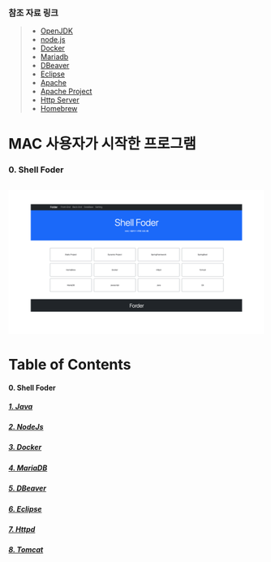 ### 참조 자료 링크
> * [OpenJDK](https://www.azul.com/downloads/?version=java-19-sts&os=macos&architecture=arm-64-bit&package=jdk)
> * [node.js](https://nodejs.org/en/)
> * [Docker](https://www.docker.com/)
> * [Mariadb](https://mariadb.org/)
> * [DBeaver](https://dbeaver.io/)
> * [Eclipse](https://www.eclipse.org/)
> * [Apache](https://apache.org/)
> * [Apache Project](https://apache.org/index.html#projects-list)
> * [Http Server](https://httpd.apache.org/)
> * [Homebrew](https://brew.sh/index_ko)

# MAC 사용자가 시작한 프로그램
### 0. Shell Foder
<img src="./images/web.png" width="1920"></img>
----

# Table of Contents
#### 0. Shell Foder
##### [1. Java](./page/java)
##### [2. NodeJs](./page/node)
##### [3. Docker](./page/docker)
##### [4. MariaDB](./page/mariadb)
##### [5. DBeaver](./page/dbeaver)
##### [6. Eclipse](./page/eclipse)
##### [7. Httpd](./page/httpd)
##### [8. Tomcat](./page/tomcat)
